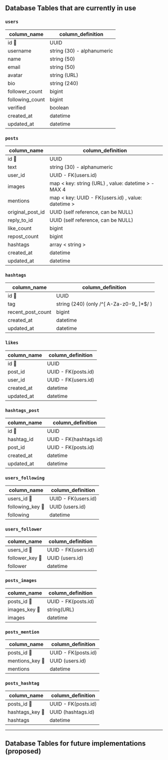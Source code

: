 ## Database Tables that are currently in use

### `users`
| column_name         | column_definition          |
|---------------------|----------------------------|
| id 🔑               | UUID                       |
| username            | string (30) - alphanumeric |
| name                | string (50)                |
| email               | string (50)                |
| avatar              | string (URL)               |
| bio                 | string (240)               |
| follower_count      | bigint                     |
| following_count     | bigint                     |
| verified            | boolean                    |
| created_at          | datetime                   |
| updated_at          | datetime                   |

### `posts`
| column_name         | column_definition                                       |
|---------------------|---------------------------------------------------------|
| id 🔑               | UUID                                                    |
| text                | string (30) - alphanumeric                              |
| user_id             | UUID - FK(users.id)                                     |
| images              | map < key: string (URL) , value: datetime > - MAX 4     |
| mentions            | map < key: UUID - FK(users.id) , value: datetime >      |
| original_post_id    | UUID (self reference, can be NULL)                      |
| reply_to_id         | UUID (self reference, can be NULL)                      |
| like_count          | bigint                                                  |
| repost_count        | bigint                                                  |
| hashtags            | array < string >                                        |
| created_at          | datetime                                                |
| updated_at          | datetime                                                |

### `hashtags`
| column_name          | column_definition                        |
|----------------------|------------------------------------------|
| id 🔑                | UUID                                     |
| tag                  | string (240) (only /^[ A-Za-z0-9_ ]*$/ ) |
| recent_post_count    | bigint                                   |
| created_at           | datetime                                 |
| updated_at           | datetime                                 |

### `likes`
| column_name    | column_definition   |
|----------------|---------------------|
| id 🔑          | UUID                |
| post_id        | UUID - FK(posts.id) |
| user_id        | UUID - FK(users.id) |
| created_at     | datetime            |
| updated_at     | datetime            |

### `hashtags_post`
| column_name    | column_definition      |
|----------------|------------------------|
| id 🔑          | UUID                   |
| hashtag_id     | UUID - FK(hashtags.id) |
| post_id        | UUID - FK(posts.id)    |
| created_at     | datetime               |
| updated_at     | datetime               |

### `users_following`
| column_name            | column_definition   |
|------------------------|---------------------|
| users_id 🔑            | UUID - FK(users.id) |
| following_key 🔑       | UUID (users.id)     |
| following              | datetime            |

### `users_follower`
| column_name           | column_definition   |
|-----------------------|---------------------|
| users_id 🔑           | UUID - FK(users.id) |
| follower_key 🔑       | UUID (users.id)     |
| follower              | datetime            |

### `posts_images`
| column_name     | column_definition   |
|-----------------|---------------------|
| posts_id 🔑     | UUID - FK(posts.id) |
| images_key 🔑   | string(URL)         |
| images          | datetime            |

### `posts_mention`
| column_name      | column_definition   |
|------------------|---------------------|
| posts_id 🔑      | UUID - FK(posts.id) |
| mentions_key 🔑  | UUID (users.id)     |
| mentions         | datetime            |

### `posts_hashtag`
| column_name      | column_definition   |
|------------------|---------------------|
| posts_id 🔑      | UUID - FK(posts.id) |
| hashtags_key 🔑  | UUID (hashtags.id)  |
| hashtags         | datetime            |




***

## Database Tables for future implementations (proposed)